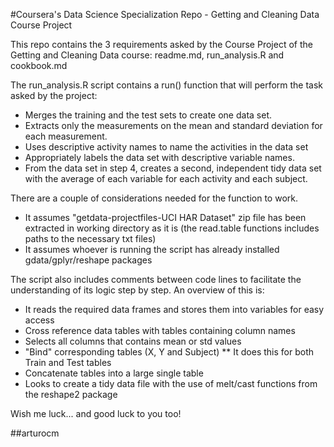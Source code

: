 #Coursera's Data Science Specialization Repo - Getting and Cleaning Data Course Project


This repo contains the 3 requirements asked by the Course Project of the Getting and Cleaning Data course: readme.md, run_analysis.R and cookbook.md

The run_analysis.R script contains a run() function that will perform the task asked by the project:

* Merges the training and the test sets to create one data set.
* Extracts only the measurements on the mean and standard deviation for each measurement. 
* Uses descriptive activity names to name the activities in the data set
* Appropriately labels the data set with descriptive variable names. 
* From the data set in step 4, creates a second, independent tidy data set with the average of each variable for each activity and each subject.

There are a couple of considerations needed for the function to work.

* It assumes "getdata-projectfiles-UCI HAR Dataset" zip file has been extracted in working directory as it is (the read.table functions includes paths to the necessary txt files)
* It assumes whoever is running the script  has already installed gdata/gplyr/reshape packages

The script also includes comments between code lines to facilitate the understanding of its logic step by step. An overview of this is:
* It reads the required data frames and stores them into variables for easy access
* Cross reference data tables with tables containing column names
* Selects all columns that contains mean or std values
* "Bind" corresponding tables (X, Y and Subject)
** It does this for both Train and Test tables
* Concatenate tables into a large single table
* Looks to create a tidy data file with the use of melt/cast functions from the reshape2 package

Wish me luck... and good luck to you too!

##arturocm